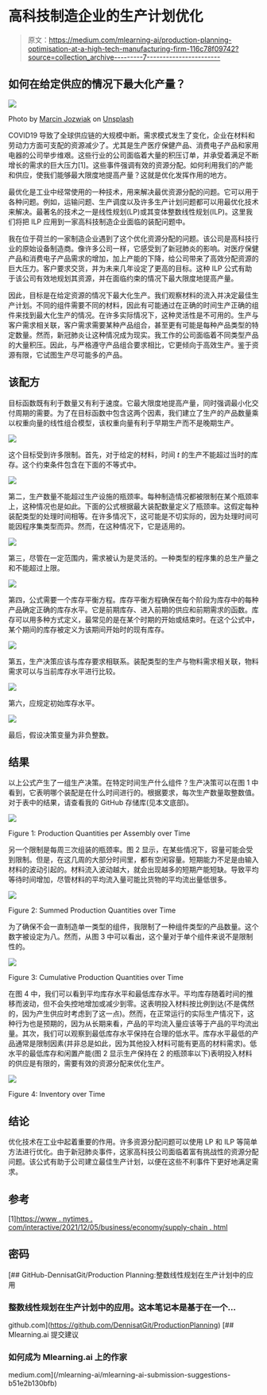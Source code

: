 # 高科技制造企业的生产计划优化

> 原文：<https://medium.com/mlearning-ai/production-planning-optimisation-at-a-high-tech-manufacturing-firm-116c78f09742?source=collection_archive---------7----------------------->

## 如何在给定供应的情况下最大化产量？

![](img/88e3c9e35840f853c26c82219c0c870f.png)

Photo by [Marcin Jozwiak](https://unsplash.com/@marcinjozwiak?utm_source=medium&utm_medium=referral) on [Unsplash](https://unsplash.com?utm_source=medium&utm_medium=referral)

COVID19 导致了全球供应链的大规模中断。需求模式发生了变化，企业在材料和劳动力方面可支配的资源减少了。尤其是生产医疗保健产品、消费电子产品和家用电器的公司举步维艰。这些行业的公司面临着大量的积压订单，并承受着满足不断增长的需求的巨大压力[1]。这些事件强调有效的资源分配。如何利用我们的产能和供应，使我们能够最大限度地提高产量？这就是优化发挥作用的地方。

最优化是工业中经常使用的一种技术，用来解决最优资源分配的问题。它可以用于各种问题。例如，运输问题、生产调度以及许多生产计划问题都可以用最优化技术来解决。最著名的技术之一是线性规划(LP)或其变体整数线性规划(ILP)。这里我们将把 ILP 应用到一家高科技制造企业面临的装配问题中。

我在位于荷兰的一家制造企业遇到了这个优化资源分配的问题。该公司是高科技行业的原始设备制造商。像许多公司一样，它感受到了新冠肺炎的影响。对医疗保健产品和消费电子产品需求的增加，加上产能的下降，给公司带来了高效分配资源的巨大压力。客户要求交货，并为未来几年设定了更高的目标。这种 ILP 公式有助于该公司有效地规划其资源，并在面临约束的情况下最大限度地提高产量。

因此，目标是在给定资源的情况下最大化生产。我们观察材料的流入并决定最佳生产计划。不同的组件需要不同的材料，因此有可能通过在正确的时间生产正确的组件来找到最大化生产的情况。在许多实际情况下，这种灵活性是不可用的。生产与客户需求相关联，客户需求需要某种产品组合，甚至更有可能是每种产品类型的特定数量。然而，新冠肺炎让这种情况成为现实。我工作的公司面临着不同类型产品的大量积压。因此，与严格遵守产品组合要求相比，它更倾向于高效生产。鉴于资源有限，它试图生产尽可能多的产品。

## 该配方

目标函数既有利于数量又有利于速度。它最大限度地提高产量，同时强调最小化交付周期的需要。为了在目标函数中包含这两个因素，我们建立了生产的产品数量乘以权重向量的线性组合模型，该权重向量有利于早期生产而不是晚期生产。

![](img/68df8ca2f310a7fb452d50614720e6b2.png)

这个目标受到许多限制。首先，对于给定的材料，时间 *t* 的生产不能超过当时的库存。这个约束条件包含在下面的不等式中。

![](img/a8ea3f03fb641585b03fbea4ecc6d213.png)

第二，生产数量不能超过生产设施的瓶颈率。每种制造情况都被限制在某个瓶颈率上，这种情况也是如此。下面的公式根据最大装配数量定义了瓶颈率。这假定每种装配类型的处理时间相等。在许多情况下，这可能是不切实际的，因为处理时间可能因程序集类型而异。然而，在这种情况下，它是适用的。

![](img/cf20d32151b40a11c054fd1f3dd6c5af.png)

第三，尽管在一定范围内，需求被认为是灵活的。一种类型的程序集的总生产量之和不能超过上限。

![](img/0894606457af291ea7e5d40385f9e6ca.png)

第四，公式需要一个库存平衡方程。库存平衡方程确保在每个阶段为库存中的每种产品确定正确的库存水平。它是前期库存、进入前期的供应和前期需求的函数。库存可以用多种方式定义，最常见的是在某个时期的开始或结束时。在这个公式中，某个期间的库存被定义为该期间开始时的现有库存。

![](img/d7d240cf1c9ca32a196a0d5fd50a79c7.png)

第五，生产决策应该与库存要求相联系。装配类型的生产与物料需求相关联，物料需求可以与当前库存水平进行比较。

![](img/dfa3b216f963018ceb932a0c303d7f17.png)

第六，应规定初始库存水平。

![](img/1ee687983308e2553153fb8ccff9540b.png)

最后，假设决策变量为非负整数。

## 结果

以上公式产生了一组生产决策。在特定时间生产什么组件？生产决策可以在图 1 中看到，它表明哪个装配是在什么时间进行的。根据要求，每次生产数量取整数值。对于表中的结果，请查看我的 GitHub 存储库(见本文底部)。

![](img/9cb51c81d6564f1e35e9d1f3ec6fc95e.png)

Figure 1: Production Quantities per Assembly over Time

另一个限制是每周三次组装的瓶颈率。图 2 显示，在某些情况下，容量可能会受到限制。但是，在这几周的大部分时间里，都有空闲容量。短期能力不足是由输入材料的波动引起的。材料流入波动越大，就会出现越多的短期产能短缺。导致平均等待时间增加，尽管材料的平均流入量可能比货物的平均流出量低很多。

![](img/1b3c6c93a04092eba857e9f0e2fe7a8b.png)

Figure 2: Summed Production Quantities over Time

为了确保不会一直制造单一类型的组件，我限制了一种组件类型的产品数量。这个数字被设定为八。然而，从图 3 中可以看出，这个量对于单个组件来说不是限制性的。

![](img/b63ecc5d640bbd35c88c901e4cb4fc5d.png)

Figure 3: Cumulative Production Quantities over Time

在图 4 中，我们可以看到平均库存水平和最低库存水平。平均库存随着时间的推移而波动，但不会失控地增加或减少到零。这表明投入材料按比例到达(不是偶然的，因为产生供应时考虑到了这一点)。然而，在正常运行的实际生产情况下，这种行为也是预期的，因为从长期来看，产品的平均流入量应该等于产品的平均流出量。其次，我们可以观察到最低库存水平保持在合理的低水平。库存水平最低的产品通常是限制因素(并非总是如此，因为其他投入材料可能有更高的材料需求)。低水平的最低库存和闲置产能(图 2 显示生产保持在 2 的瓶颈率以下)表明投入材料的供应是有限的，需要有效的资源分配来优化生产。

![](img/a6268b7ad9096ba397dc4bed9643b452.png)

Figure 4: Inventory over Time

## 结论

优化技术在工业中起着重要的作用。许多资源分配问题可以使用 LP 和 ILP 等简单方法进行优化。由于新冠肺炎事件，这家高科技公司面临着富有挑战性的资源分配问题。该公式有助于公司建立最佳生产计划，以便在这些不利事件下更好地满足需求。

## 参考

[1][https://www . nytimes . com/interactive/2021/12/05/business/economy/supply-chain . html](https://www.nytimes.com/interactive/2021/12/05/business/economy/supply-chain.html)

## 密码

[](https://github.com/DennisatGit/ProductionPlanning) [## GitHub-DennisatGit/Production Planning:整数线性规划在生产计划中的应用

### 整数线性规划在生产计划中的应用。这本笔记本是基于在一个…

github.com](https://github.com/DennisatGit/ProductionPlanning) [](/mlearning-ai/mlearning-ai-submission-suggestions-b51e2b130bfb) [## Mlearning.ai 提交建议

### 如何成为 Mlearning.ai 上的作家

medium.com](/mlearning-ai/mlearning-ai-submission-suggestions-b51e2b130bfb)